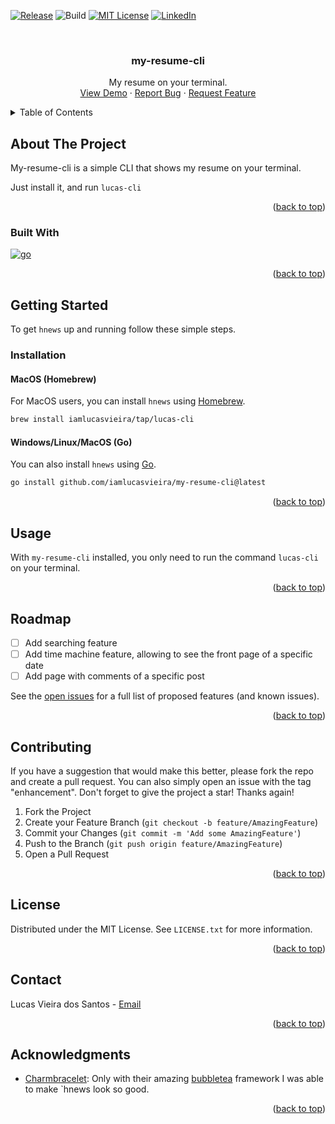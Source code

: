 <a name="readme-top"></a>


[![Release][release-shield]][release-url]
![Build][build-shield]
[![MIT License][license-shield]][license-url]
[![LinkedIn][linkedin-shield]][linkedin-url]



<!-- PROJECT LOGO -->
<br />
<div align="center">
  <!-- <a href="https://github.com/github_username/hnews">
    <img src="images/logo.png" alt="Logo" width="80" height="80">
  </a>   -->

<h3 align="center">my-resume-cli</h3>

  <p align="center">
    My resume on your terminal.
    <!--<a href="https://github.com/github_username/hnews"><strong>Explore the docs »</strong></a>-->
    <br />
    <a href="https://github.com/github_username/hnews">View Demo</a>
    ·
    <a href="https://github.com/iamlucasvieira/hnews/issues">Report Bug</a>
    ·
    <a href="https://github.com/iamlucasvieira/hnews/issues">Request Feature</a>
  </p>
</div>



<!-- TABLE OF CONTENTS -->
<details>
  <summary>Table of Contents</summary>
  <ol>
    <li>
      <a href="#about-the-project">About The Project</a>
      <ul>
        <li><a href="#built-with">Built With</a></li>
      </ul>
    </li>
    <li>
      <a href="#getting-started">Getting Started</a>
      <ul>
        <li><a href="#prerequisites">Prerequisites</a></li>
        <li><a href="#installation">Installation</a></li>
      </ul>
    </li>
    <li><a href="#usage">Usage</a></li>
    <li><a href="#roadmap">Roadmap</a></li>
    <li><a href="#contributing">Contributing</a></li>
    <li><a href="#license">License</a></li>
    <li><a href="#contact">Contact</a></li>
    <li><a href="#acknowledgments">Acknowledgments</a></li>
  </ol>
</details>



<!-- ABOUT THE PROJECT -->
## About The Project
My-resume-cli is a simple CLI that shows my resume on your terminal.

Just install it, and run `lucas-cli`


<p align="right">(<a href="#readme-top">back to top</a>)</p>

### Built With
[![go][go]][go-url]

<p align="right">(<a href="#readme-top">back to top</a>)</p>



<!-- GETTING STARTED -->
## Getting Started

To get `hnews` up and running follow these simple steps.

### Installation

#### MacOS (Homebrew)
For MacOS users, you can install `hnews` using [Homebrew](https://brew.sh/).
```sh
brew install iamlucasvieira/tap/lucas-cli
```

#### Windows/Linux/MacOS (Go)

You can also install `hnews` using [Go](https://golang.org/).

```sh
go install github.com/iamlucasvieira/my-resume-cli@latest
```



<p align="right">(<a href="#readme-top">back to top</a>)</p>



<!-- USAGE EXAMPLES -->
## Usage

With `my-resume-cli` installed, you only need to run the command `lucas-cli` on your terminal.


<p align="right">(<a href="#readme-top">back to top</a>)</p>



<!-- ROADMAP -->
## Roadmap
- [ ] Add searching feature
- [ ] Add time machine feature, allowing to see the front page of a specific date
- [ ] Add page with comments of a specific post

See the [open issues](https://github.com/iamlucasvieira/hnews/issues) for a full list of proposed features (and known issues).

<p align="right">(<a href="#readme-top">back to top</a>)</p>



<!-- CONTRIBUTING -->
## Contributing
If you have a suggestion that would make this better, please fork the repo and create a pull request. You can also simply open an issue with the tag "enhancement".
Don't forget to give the project a star! Thanks again!

1. Fork the Project
2. Create your Feature Branch (`git checkout -b feature/AmazingFeature`)
3. Commit your Changes (`git commit -m 'Add some AmazingFeature'`)
4. Push to the Branch (`git push origin feature/AmazingFeature`)
5. Open a Pull Request

<p align="right">(<a href="#readme-top">back to top</a>)</p>



<!-- LICENSE -->
## License

Distributed under the MIT License. See `LICENSE.txt` for more information.

<p align="right">(<a href="#readme-top">back to top</a>)</p>



<!-- CONTACT -->
## Contact

Lucas Vieira dos Santos - [Email](mailto:lucas6eng@gmail.com)

<p align="right">(<a href="#readme-top">back to top</a>)</p>



<!-- ACKNOWLEDGMENTS -->
## Acknowledgments

* [Charmbracelet](https://charm.sh/): Only with their amazing [bubbletea](https://github.com/charmbracelet/bubbletea) framework I was able to make `hnews look so good.

<p align="right">(<a href="#readme-top">back to top</a>)</p>



<!-- MARKDOWN LINKS & IMAGES -->
<!-- https://www.markdownguide.org/basic-syntax/#reference-style-links -->
[license-shield]: https://img.shields.io/github/license/iamlucasvieira/hnews?style=for-the-badge
[license-url]: https://github.com/iamlucasvieira/hnews/blob/master/LICENSE.txt
[linkedin-shield]: https://img.shields.io/badge/-LinkedIn-black.svg?style=for-the-badge&logo=linkedin&colorB=555
[linkedin-url]: https://www.linkedin.com/in/iamlucasvieira/
[release-shield]: https://img.shields.io/github/release/iamlucasvieira/hnews.svg?style=for-the-badge
[release-url]: https://github.com/iamlucasvieira/hnews/releases
[build-shield]: https://img.shields.io/github/actions/workflow/status/iamlucasvieira/hnews/gotest.yml?style=for-the-badge
[build-url]: https://github.com/iamlucasvieira/hnews/actions
[product-demo]: demo.gif
[go]: https://img.shields.io/badge/go-000000?style=for-the-badge&logo=go&logoColor=white
[go-url]: https://nextjs.org/
[hn-url]: https://news.ycombinator.com/